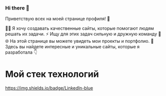 ### Hi there 👋

Приветствую всех на моей странице профиля! 🐯

👨‍💻 Я хочу создавать качественные сайты, которые помогают людям решать их задачи.
⚡ Ищу для этих задач сильную и дружную команду 🧠
🌐 На этой странице вы можете увидеть мои проекты и портфолио.
👀 Здесь вы найдете интересные и уникальные сайты, которые я разработала 👇

# Мой стек технологий
https://img.shields.io/badge/LinkedIn-blue

